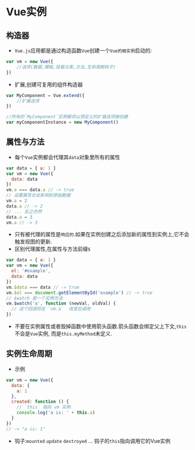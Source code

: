 # Vue实例
## 构造器
- `Vue.js`应用都是通过构造函数`Vue`创建一个`Vue的根实例`启动的:
```javascript
var vm = new Vue({
    //选项(数据,模板,挂载元素,方法,生命周期钩子)
})
```
- 扩展,创建可复用的组件构造器
```javascript
var MyComponent = Vue.extend({
    //扩展选项
})

//所有的`MyComponent`实例都将以预定义的扩展选项被创建
var myComponentInstance = new MyComponent()
```

## 属性与方法
- 每个`Vue`实例都会代理其`data`对象里所有的属性
```javascript
var data = { a: 1 }
var vm = new Vue({
  data: data
})
vm.a === data.a // -> true
// 设置属性也会影响到原始数据
vm.a = 2
data.a // -> 2
// ... 反之亦然
data.a = 3
vm.a // -> 3
```
- 只有被代理的属性是`响应的`.如果在实例创建之后添加新的属性到实例上,它不会触发视图的更新.
- 区别代理属性,在属性与方法前缀`$`
```javascript
var data = { a: 1 }
var vm = new Vue({
  el: '#example',
  data: data
})
vm.$data === data // -> true
vm.$el === document.getElementById('example') // -> true
// $watch 是一个实例方法
vm.$watch('a', function (newVal, oldVal) {
  // 这个回调将在 `vm.a`  改变后调用
})
```
- 不要在实例属性或者毁掉函数中使用箭头函数.箭头函数会绑定父上下文,`this`不会是`Vue`实例,
而是`this.myMethod`未定义.

## 实例生命周期
- 示例
```javascript
var vm = new Vue({
  data: {
    a: 1
  },
  created: function () {
    // `this` 指向 vm 实例
    console.log('a is: ' + this.a)
  }
})
// -> "a is: 1"
```
- 钩子:`mounted` `update` `destroyed` ... 钩子的`this`指向调用它的Vue实例
